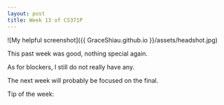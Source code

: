 ```yaml
---
layout: post
title: Week 13 of CS371P
---
```

![My helpful screenshot]({{ GraceShiau.github.io }}/assets/headshot.jpg)

This past week was good, nothing special again.

As for blockers, I still do not really have any.

The next week will probably be focused on the final. 


Tip of the week: 

<script>
  (function(i,s,o,g,r,a,m){i['GoogleAnalyticsObject']=r;i[r]=i[r]||function(){
  (i[r].q=i[r].q||[]).push(arguments)},i[r].l=1*new Date();a=s.createElement(o),
  m=s.getElementsByTagName(o)[0];a.async=1;a.src=g;m.parentNode.insertBefore(a,m)
  })(window,document,'script','//www.google-analytics.com/analytics.js','ga');

  ga('create', 'UA-73081993-1', 'auto');
  ga('send', 'pageview');
</script>

